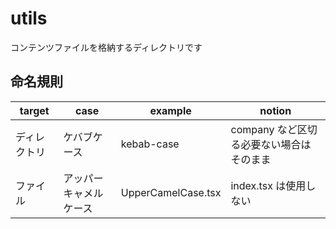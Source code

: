# utils

コンテンツファイルを格納するディレクトリです

## 命名規則

| target       | case                   | example            | notion                                   |
| ------------ | ---------------------- | ------------------ | ---------------------------------------- |
| ディレクトリ | ケバブケース           | kebab-case         | company など区切る必要ない場合はそのまま |
| ファイル     | アッパーキャメルケース | UpperCamelCase.tsx | index.tsx は使用しない                   |
